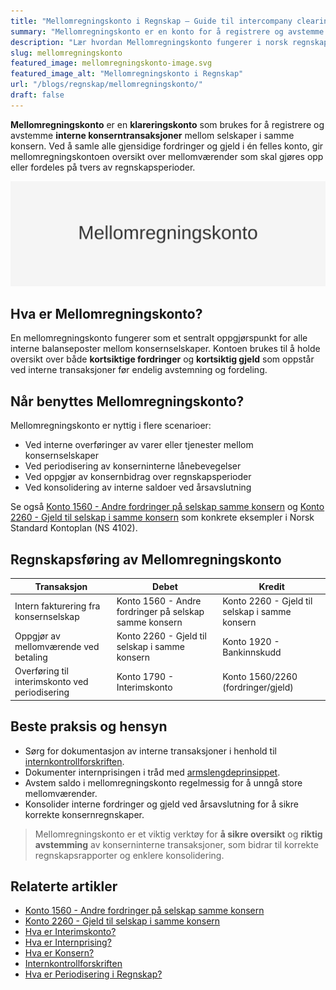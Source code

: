 ```yaml
---
title: "Mellomregningskonto i Regnskap – Guide til intercompany clearing og avstemming"
summary: "Mellomregningskonto er en konto for å registrere og avstemme interne konserntransaksjoner. Denne guiden dekker bruk, bokføringseksempler og beste praksis i norsk regnskap."
description: "Lær hvordan Mellomregningskonto fungerer i norsk regnskap for å avstemme interne konserntransaksjoner og sikre korrekt bokføring."
slug: mellomregningskonto
featured_image: mellomregningskonto-image.svg
featured_image_alt: "Mellomregningskonto i Regnskap"
url: "/blogs/regnskap/mellomregningskonto/"
draft: false
---
```


**Mellomregningskonto** er en **klareringskonto** som brukes for å registrere og avstemme **interne konserntransaksjoner** mellom selskaper i samme konsern. Ved å samle alle gjensidige fordringer og gjeld i én felles konto, gir mellomregningskontoen oversikt over mellomværender som skal gjøres opp eller fordeles på tvers av regnskapsperioder.

![Mellomregningskonto i Regnskap](mellomregningskonto-image.svg)

## Hva er Mellomregningskonto?

En mellomregningskonto fungerer som et sentralt oppgjørspunkt for alle interne balanseposter mellom konsernselskaper. Kontoen brukes til å holde oversikt over både **kortsiktige fordringer** og **kortsiktig gjeld** som oppstår ved interne transaksjoner før endelig avstemning og fordeling.

## Når benyttes Mellomregningskonto?

Mellomregningskonto er nyttig i flere scenarioer:

* Ved interne overføringer av varer eller tjenester mellom konsernselskaper
* Ved periodisering av konserninterne lånebevegelser
* Ved oppgjør av konsernbidrag over regnskapsperioder
* Ved konsolidering av interne saldoer ved årsavslutning

Se også [Konto 1560 - Andre fordringer på selskap samme konsern](/blogs/kontoplan/1560-andre-fordringer-pa-selskap-samme-konsern "Konto 1560 - Andre fordringer på selskap samme konsern") og [Konto 2260 - Gjeld til selskap i samme konsern](/blogs/kontoplan/2260-gjeld-til-selskap-i-samme-konsern "Konto 2260 - Gjeld til selskap i samme konsern") som konkrete eksempler i Norsk Standard Kontoplan (NS 4102).

## Regnskapsføring av Mellomregningskonto

| Transaksjon                                     | Debet                                                        | Kredit                           |
|-------------------------------------------------|--------------------------------------------------------------|----------------------------------|
| Intern fakturering fra konsernselskap           | Konto 1560 - Andre fordringer på selskap samme konsern       | Konto 2260 - Gjeld til selskap i samme konsern |
| Oppgjør av mellomværende ved betaling            | Konto 2260 - Gjeld til selskap i samme konsern               | Konto 1920 - Bankinnskudd        |
| Overføring til interimskonto ved periodisering  | Konto 1790 - Interimskonto                                   | Konto 1560/2260 (fordringer/gjeld) |

## Beste praksis og hensyn

* Sørg for dokumentasjon av interne transaksjoner i henhold til [internkontrollforskriften](/blogs/regnskap/internkontrollforskriften "Internkontrollforskriften – krav og veiledning").
* Dokumenter internprisingen i tråd med [armslengdeprinsippet](/blogs/regnskap/hva-er-internprising "Hva er Internprising? Retningslinjer for konserninternt salg").
* Avstem saldo i mellomregningskonto regelmessig for å unngå store mellomværender.
* Konsolider interne fordringer og gjeld ved årsavslutning for å sikre korrekte konsernregnskaper.

> Mellomregningskonto er et viktig verktøy for **å sikre oversikt** og **riktig avstemming** av konserninterne transaksjoner, som bidrar til korrekte regnskapsrapporter og enklere konsolidering.

## Relaterte artikler

* [Konto 1560 - Andre fordringer på selskap samme konsern](/blogs/kontoplan/1560-andre-fordringer-pa-selskap-samme-konsern "Konto 1560 - Andre fordringer på selskap samme konsern")
* [Konto 2260 - Gjeld til selskap i samme konsern](/blogs/kontoplan/2260-gjeld-til-selskap-i-samme-konsern "Konto 2260 - Gjeld til selskap i samme konsern")
* [Hva er Interimskonto?](/blogs/kontoplan/1790-interimskonto "Konto 1790 - Interimskonto: Midlertidige balanseposter ved periodisering")
* [Hva er Internprising?](/blogs/regnskap/hva-er-internprising "Hva er Internprising? Retningslinjer for konserninternt salg")
* [Hva er Konsern?](/blogs/regnskap/hva-er-konsern "Hva er Konsern? Komplett Guide til Konsernstrukturer og Konsernregnskap")
* [Internkontrollforskriften](/blogs/regnskap/internkontrollforskriften "Internkontrollforskriften – krav og veiledning")
* [Hva er Periodisering i Regnskap?](/blogs/regnskap/hva-er-periodisering "Hva er Periodisering i Regnskap? Komplett Guide til Periodiseringsprinsippet")
